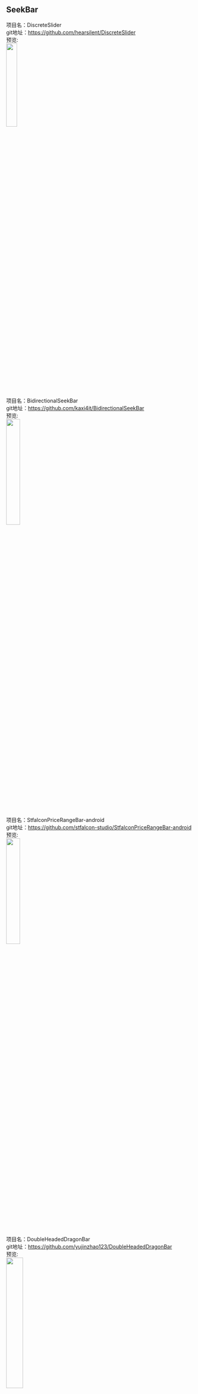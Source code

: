 ## SeekBar


项目名：DiscreteSlider<br>
git地址：https://github.com/hearsilent/DiscreteSlider<br>
预览:<br>
<img src="https://raw.githubusercontent.com/hearsilent/DiscreteSlider/master/screenshots/screenrecord.gif" width="24%"/>

项目名：BidirectionalSeekBar<br>
git地址：https://github.com/kaxi4it/BidirectionalSeekBar<br>
预览:<br>
<img src="https://camo.githubusercontent.com/a5dea52c61065521bb89b6c229ed191c4eee9192/687474703a2f2f75706c6f61642d696d616765732e6a69616e7368752e696f2f75706c6f61645f696d616765732f333334343530312d323663613566636537303438643835622e6769663f696d6167654d6f6772322f6175746f2d6f7269656e742f7374726970" width="27%"/>

项目名：StfalconPriceRangeBar-android<br>
git地址：https://github.com/stfalcon-studio/StfalconPriceRangeBar-android<br>
预览:<br>
<img src="https://camo.githubusercontent.com/5169d8b7c186b5c6bc9c7bedd12eff2c0c6b9431/68747470733a2f2f692e696d6775722e636f6d2f5a7475366b4b702e676966" width="27%"/>

项目名：DoubleHeadedDragonBar<br>
git地址：https://github.com/yujinzhao123/DoubleHeadedDragonBar<br>
预览:<br>
<img src="https://github.com/yujinzhao123/DoubleHeadedDragonBar/raw/master/alf86-zl32e.gif" width="30%"/>

项目名：fluid-slider-android<br>
git地址：https://github.com/Ramotion/fluid-slider-android<br>
预览:<br>
<img src="https://github.com/Ramotion/fluid-slider-android/raw/master/Fluid_slider.gif" width="30%"/>

项目名：BubbleSeekBar<br>
git地址：https://github.com/sathishmscict/BubbleSeekBar<br>
预览:<br>
<img src="https://github.com/woxingxiao/BubbleSeekBar/raw/master/screenshot/demo4.gif" width="23%"/>


项目名：ArcSeekBar<br>
git地址：https://github.com/MarcinMoskala/ArcSeekBar<br>
预览:<br>
<img src="https://github.com/MarcinMoskala/ArcSeekBar/raw/master/art/flow.gif" width="28%" />


项目名：PreviewSeekBar<br>
git地址：https://github.com/rubensousa/PreviewSeekBar<br>
预览:<br>
<img src="https://github.com/rubensousa/PreviewSeekBar/raw/master/screenshots/playmovies.gif" width="30%"/>

项目名：crystal-range-seekbar<br>
git地址：https://github.com/syedowaisali/crystal-range-seekbar<br>
预览:<br>
<img src="https://camo.githubusercontent.com/a91a36fcd741020ed5fa45e4f6eb3860c4b3ddcf/68747470733a2f2f64726976652e676f6f676c652e636f6d2f75633f6578706f72743d766965772669643d3042396244454e794941425436636e68334d5859335457737451574d" width="30%" />

项目名：discreteSeekBar<br>
git地址：https://github.com/AnderWeb/discreteSeekBar<br>
预览:<br>
<img src="https://camo.githubusercontent.com/b1c5e00bc9164c24b995a95942dbb731edd8d39e/68747470733a2f2f6c68362e676f6f676c6575736572636f6e74656e742e636f6d2f2d4a6a7678564d436d3175672f56485550575642667062492f41414141414141414874512f5450746f4f6a4849354d412f773633392d683335362f7365656b626172322e676966" width="30%" />

